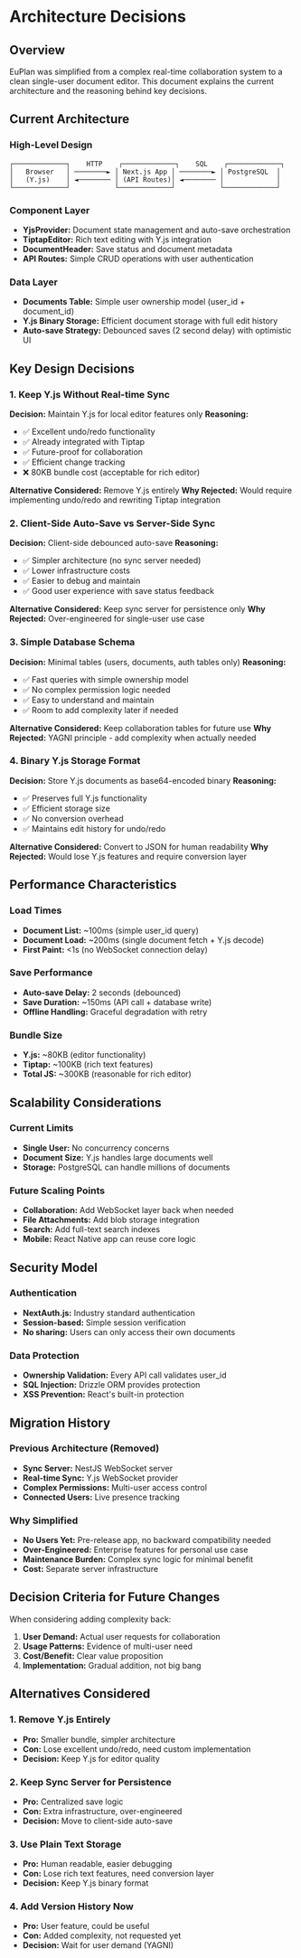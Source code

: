 # Architecture Decisions

## Overview

EuPlan was simplified from a complex real-time collaboration system to a clean single-user document editor. This document explains the current architecture and the reasoning behind key decisions.

## Current Architecture

### High-Level Design
```
┌─────────────┐    HTTP    ┌─────────────┐    SQL    ┌─────────────┐
│   Browser   │ ────────► │ Next.js App │ ────────► │ PostgreSQL  │
│   (Y.js)    │ ◄──────── │ (API Routes)│ ◄──────── │             │
└─────────────┘           └─────────────┘           └─────────────┘
```

### Component Layer
- **YjsProvider:** Document state management and auto-save orchestration
- **TiptapEditor:** Rich text editing with Y.js integration
- **DocumentHeader:** Save status and document metadata
- **API Routes:** Simple CRUD operations with user authentication

### Data Layer
- **Documents Table:** Simple user ownership model (user_id + document_id)
- **Y.js Binary Storage:** Efficient document storage with full edit history
- **Auto-save Strategy:** Debounced saves (2 second delay) with optimistic UI

## Key Design Decisions

### 1. Keep Y.js Without Real-time Sync

**Decision:** Maintain Y.js for local editor features only
**Reasoning:**
- ✅ Excellent undo/redo functionality
- ✅ Already integrated with Tiptap
- ✅ Future-proof for collaboration
- ✅ Efficient change tracking
- ❌ 80KB bundle cost (acceptable for rich editor)

**Alternative Considered:** Remove Y.js entirely
**Why Rejected:** Would require implementing undo/redo and rewriting Tiptap integration

### 2. Client-Side Auto-Save vs Server-Side Sync

**Decision:** Client-side debounced auto-save
**Reasoning:**
- ✅ Simpler architecture (no sync server needed)
- ✅ Lower infrastructure costs
- ✅ Easier to debug and maintain
- ✅ Good user experience with save status feedback

**Alternative Considered:** Keep sync server for persistence only
**Why Rejected:** Over-engineered for single-user use case

### 3. Simple Database Schema

**Decision:** Minimal tables (users, documents, auth tables only)
**Reasoning:**
- ✅ Fast queries with simple ownership model
- ✅ No complex permission logic needed
- ✅ Easy to understand and maintain
- ✅ Room to add complexity later if needed

**Alternative Considered:** Keep collaboration tables for future use
**Why Rejected:** YAGNI principle - add complexity when actually needed

### 4. Binary Y.js Storage Format

**Decision:** Store Y.js documents as base64-encoded binary
**Reasoning:**
- ✅ Preserves full Y.js functionality
- ✅ Efficient storage size
- ✅ No conversion overhead
- ✅ Maintains edit history for undo/redo

**Alternative Considered:** Convert to JSON for human readability
**Why Rejected:** Would lose Y.js features and require conversion layer

## Performance Characteristics

### Load Times
- **Document List:** ~100ms (simple user_id query)
- **Document Load:** ~200ms (single document fetch + Y.js decode)
- **First Paint:** <1s (no WebSocket connection delay)

### Save Performance
- **Auto-save Delay:** 2 seconds (debounced)
- **Save Duration:** ~150ms (API call + database write)
- **Offline Handling:** Graceful degradation with retry

### Bundle Size
- **Y.js:** ~80KB (editor functionality)
- **Tiptap:** ~100KB (rich text features)
- **Total JS:** ~300KB (reasonable for rich editor)

## Scalability Considerations

### Current Limits
- **Single User:** No concurrency concerns
- **Document Size:** Y.js handles large documents well
- **Storage:** PostgreSQL can handle millions of documents

### Future Scaling Points
- **Collaboration:** Add WebSocket layer back when needed
- **File Attachments:** Add blob storage integration
- **Search:** Add full-text search indexes
- **Mobile:** React Native app can reuse core logic

## Security Model

### Authentication
- **NextAuth.js:** Industry standard authentication
- **Session-based:** Simple session verification
- **No sharing:** Users can only access their own documents

### Data Protection
- **Ownership Validation:** Every API call validates user_id
- **SQL Injection:** Drizzle ORM provides protection
- **XSS Prevention:** React's built-in protection

## Migration History

### Previous Architecture (Removed)
- **Sync Server:** NestJS WebSocket server
- **Real-time Sync:** Y.js WebSocket provider  
- **Complex Permissions:** Multi-user access control
- **Connected Users:** Live presence tracking

### Why Simplified
- **No Users Yet:** Pre-release app, no backward compatibility needed
- **Over-Engineered:** Enterprise features for personal use case
- **Maintenance Burden:** Complex sync logic for minimal benefit
- **Cost:** Separate server infrastructure

## Decision Criteria for Future Changes

When considering adding complexity back:

1. **User Demand:** Actual user requests for collaboration
2. **Usage Patterns:** Evidence of multi-user need
3. **Cost/Benefit:** Clear value proposition
4. **Implementation:** Gradual addition, not big bang

## Alternatives Considered

### 1. Remove Y.js Entirely
- **Pro:** Smaller bundle, simpler architecture
- **Con:** Lose excellent undo/redo, need custom implementation
- **Decision:** Keep Y.js for editor quality

### 2. Keep Sync Server for Persistence
- **Pro:** Centralized save logic
- **Con:** Extra infrastructure, over-engineered
- **Decision:** Move to client-side auto-save

### 3. Use Plain Text Storage
- **Pro:** Human readable, easier debugging
- **Con:** Lose rich text features, need conversion layer
- **Decision:** Keep Y.js binary format

### 4. Add Version History Now
- **Pro:** User feature, could be useful
- **Con:** Added complexity, not requested yet
- **Decision:** Wait for user demand (YAGNI)
